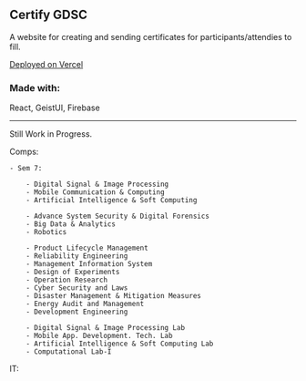 ## Certify GDSC

A website for creating and sending certificates for participants/attendies to fill.

[Deployed on Vercel](https://certify-gdsc.vercel.app/)

### Made with:

React, GeistUI, Firebase

<hr/>

Still Work in Progress.

Comps:

    - Sem 7:

        - Digital Signal & Image Processing
        - Mobile Communication & Computing
        - Artificial Intelligence & Soft Computing

        - Advance System Security & Digital Forensics
        - Big Data & Analytics
        - Robotics

        - Product Lifecycle Management
        - Reliability Engineering
        - Management Information System
        - Design of Experiments
        - Operation Research
        - Cyber Security and Laws
        - Disaster Management & Mitigation Measures
        - Energy Audit and Management
        - Development Engineering

        - Digital Signal & Image Processing Lab
        - Mobile App. Development. Tech. Lab
        - Artificial Intelligence & Soft Computing Lab
        - Computational Lab-I

IT:

